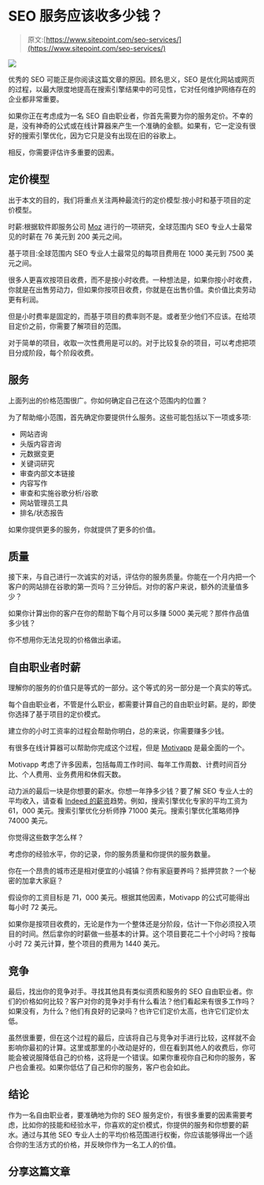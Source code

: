 # SEO 服务应该收多少钱？

> 原文:[https://www.sitepoint.com/seo-services/](https://www.sitepoint.com/seo-services/)

![](../Images/39b7c3ea7fd89dc0ad4ba3722fadf494.png)

优秀的 SEO 可能正是你阅读这篇文章的原因。顾名思义，SEO 是优化网站或网页的过程，以最大限度地提高在搜索引擎结果中的可见性，它对任何维护网络存在的企业都非常重要。

如果你正在考虑成为一名 SEO 自由职业者，你首先需要为你的服务定价。不幸的是，没有神奇的公式或在线计算器来产生一个准确的金额。如果有，它一定没有很好的搜索引擎优化，因为它只是没有出现在旧的谷歌上。

相反，你需要评估许多重要的因素。

## 定价模型

出于本文的目的，我们将重点关注两种最流行的定价模型:按小时和基于项目的定价模型。

时薪:根据软件即服务公司 [Moz](http://moz.com/blog/seo-pricing-costs-of-services) 进行的一项研究，全球范围内 SEO 专业人士最常见的时薪在 76 美元到 200 美元之间。

基于项目:全球范围内 SEO 专业人士最常见的每项目费用在 1000 美元到 7500 美元之间。

很多人更喜欢按项目收费，而不是按小时收费。一种想法是，如果你按小时收费，你就是在出售劳动力，但如果你按项目收费，你就是在出售价值。卖价值比卖劳动更有利润。

但是小时费率是固定的，而基于项目的费率则不是。或者至少他们不应该。在给项目定价之前，你需要了解项目的范围。

对于简单的项目，收取一次性费用是可以的。对于比较复杂的项目，可以考虑把项目分成阶段，每个阶段收费。

## 服务

上面列出的价格范围很广。你如何确定自己在这个范围内的位置？

为了帮助缩小范围，首先确定你要提供什么服务。这些可能包括以下一项或多项:

*   网站咨询
*   头版内容咨询
*   元数据变更
*   关键词研究
*   审查内部文本链接
*   内容写作
*   审查和实施谷歌分析/谷歌
*   网站管理员工具
*   排名/状态报告

如果你提供更多的服务，你就提供了更多的价值。

## 质量

接下来，与自己进行一次诚实的对话，评估你的服务质量。你能在一个月内把一个客户的网站排在谷歌的第一页吗？三分钟后。对你的客户来说，额外的流量值多少？

如果你计算出你的客户在你的帮助下每个月可以多赚 5000 美元呢？那件作品值多少钱？

你不想用你无法兑现的价格做出承诺。

## 自由职业者时薪

理解你的服务的价值只是等式的一部分。这个等式的另一部分是一个真实的等式。

每个自由职业者，不管是什么职业，都需要计算自己的自由职业时薪。是的，即使你选择了基于项目的定价模式。

建立你的小时工资率的过程会帮助你明白，总的来说，你需要赚多少钱。

有很多在线计算器可以帮助你完成这个过程，但是 [Motivapp](https://motivapp.com/freelance-hourly-rate-calculator) 是最全面的一个。

Motivapp 考虑了许多因素，包括每周工作时间、每年工作周数、计费时间百分比、个人费用、业务费用和休假天数。

动力派的最后一块是你想要的薪水。你想一年挣多少钱？要了解 SEO 专业人士的平均收入，请查看 [Indeed 的薪资](http://www.indeed.com/salary)趋势。例如，搜索引擎优化专家的平均工资为 61，000 美元。搜索引擎优化分析师挣 71000 美元。搜索引擎优化策略师挣 74000 美元。

你觉得这些数字怎么样？

考虑你的经验水平，你的记录，你的服务质量和你提供的服务数量。

你在一个昂贵的城市还是相对便宜的小城镇？你有家庭要养吗？抵押贷款？一个秘密的加拿大家庭？

假设你的工资目标是 71，000 美元。根据其他因素，Motivapp 的公式可能得出每小时 72 美元。

如果你是按项目收费的，无论是作为一个整体还是分阶段，估计一下你必须投入项目的时间。然后拿你的时薪做一些基本的计算。这个项目要花二十个小时吗？按每小时 72 美元计算，整个项目的费用为 1440 美元。

## 竞争

最后，找出你的竞争对手。寻找其他具有类似资质和服务的 SEO 自由职业者。你们的价格如何比较？客户对你的竞争对手有什么看法？他们看起来有很多工作吗？如果没有，为什么？他们有良好的记录吗？也许它们定价太高，也许它们定价太低。

虽然很重要，但在这个过程的最后，应该将自己与竞争对手进行比较，这样就不会影响你最初的计算。这里或那里的小改动是好的，但在看到其他人的收费后，你可能会被说服降低自己的价格，这将是一个错误。如果你重视你自己和你的服务，客户也会重视。如果你低估了自己和你的服务，客户也会如此。

## 结论

作为一名自由职业者，要准确地为你的 SEO 服务定价，有很多重要的因素需要考虑，比如你的技能和经验水平，你喜欢的定价模式，你提供的服务和你想要的薪水。通过与其他 SEO 专业人士的平均价格范围进行权衡，你应该能够得出一个适合你的生活方式的价格，并反映你作为一名工人的价值。

## 分享这篇文章